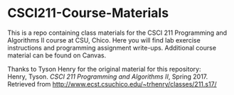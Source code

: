 # CSCI211-Course-Materials
This is a repo containing class materials for the CSCI 211 Programming and Algorithms II course at CSU, Chico. Here you will find lab exercise instructions and programming assignment write-ups. Additional course material can be found on Canvas.<br>

Thanks to Tyson Henry for the original material for this repository:<br>
Henry, Tyson. *CSCI 211 Programming and Algorithms II*, Spring 2017. Retrieved from <http://www.ecst.csuchico.edu/~trhenry/classes/211.s17/>
